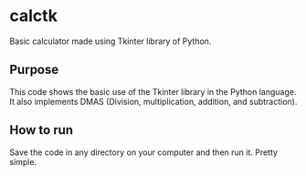 # calctk

Basic calculator made using Tkinter library of Python.

## Purpose

This code shows the basic use of the Tkinter library in the Python language. It also implements DMAS (Division, multiplication, addition, and subtraction).

## How to run

Save the code in any directory on your computer and then run it. Pretty simple.
